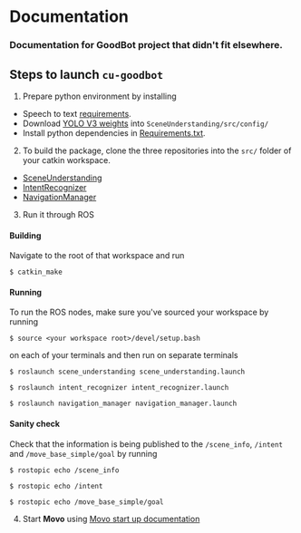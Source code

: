 # Documentation
### Documentation for GoodBot project that didn't fit elsewhere.

## Steps to launch `cu-goodbot`
1. Prepare python environment by installing

- Speech to text [requirements](https://github.com/cu-goodbot/IntentRecognizer/blob/master/src/README.md).
- Download [YOLO V3 weights](https://pjreddie.com/media/files/yolov3.weights) into `SceneUnderstanding/src/config/`
- Install python dependencies in [Requirements.txt](Requirements.txt).


2. To build the package, clone the three repositories into the `src/` folder of your catkin workspace. 
  - [SceneUnderstanding](https://github.com/cu-goodbot/SceneUnderstanding)
  - [IntentRecognizer](https://github.com/cu-goodbot/IntentRecognizer)
  - [NavigationManager](https://github.com/cu-goodbot/NavigationManager)
  
3. Run it through ROS

#### Building

Navigate to the root of that workspace and run
```
$ catkin_make
```

#### Running

To run the ROS nodes, make sure you've sourced your workspace by running
```
$ source <your workspace root>/devel/setup.bash
```
on each of your terminals and
then run on separate terminals
```
$ roslaunch scene_understanding scene_understanding.launch
```
```
$ roslaunch intent_recognizer intent_recognizer.launch
```
```
$ roslaunch navigation_manager navigation_manager.launch
```


#### Sanity check
Check that the information is being published to the `/scene_info`, `/intent` and `/move_base_simple/goal` by running
```
$ rostopic echo /scene_info
```
```
$ rostopic echo /intent
```
```
$ rostopic echo /move_base_simple/goal
```

4. Start **Movo** using [Movo start up documentation](movo_instructions.md)

